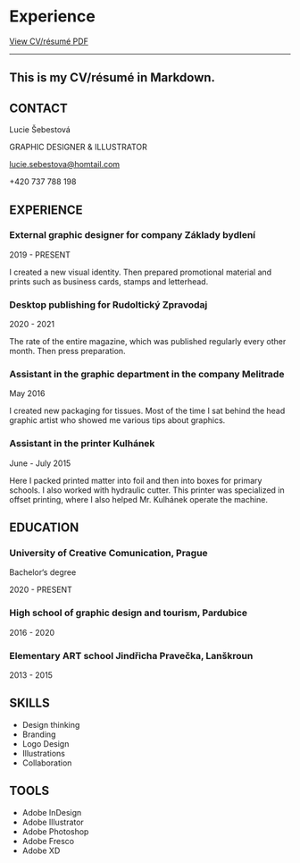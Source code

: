 # Experience

[View CV/résumé PDF](images/CV_Šebestová.pdf)

- - -

## This is my CV/résumé in Markdown.

## CONTACT

Lucie Šebestová

GRAPHIC DESIGNER & ILLUSTRATOR

lucie.sebestova@homtail.com

+420 737 788 198


## EXPERIENCE

### External graphic designer for company Základy bydlení
2019 - PRESENT

I created a new visual identity. Then prepared promotional material and prints such as business cards, stamps and letterhead.




### Desktop publishing for Rudoltický Zpravodaj
2020 - 2021

The rate of the entire magazine, which was published regularly every other month. Then press preparation.




### Assistant in the graphic department in the company Melitrade
May 2016

I created new packaging for tissues. Most of the time I sat behind the head graphic artist who showed me various tips about graphics.




### Assistant in the printer Kulhánek
June - July 2015

Here I packed printed matter into foil and then into boxes for primary schools. I also worked with hydraulic cutter. This printer was specialized in offset printing, where I also helped Mr. Kulhánek operate the machine.





## EDUCATION

### University of Creative Comunication, Prague
Bachelor‘s degree

2020 - PRESENT




### High school of graphic design and tourism, Pardubice
2016 - 2020




### Elementary ART school Jindřicha Pravečka, Lanškroun
2013 - 2015




## SKILLS

- Design thinking
- Branding
- Logo Design
- Illustrations
- Collaboration


## TOOLS

- Adobe InDesign
- Adobe Illustrator
- Adobe Photoshop
- Adobe Fresco
- Adobe XD

